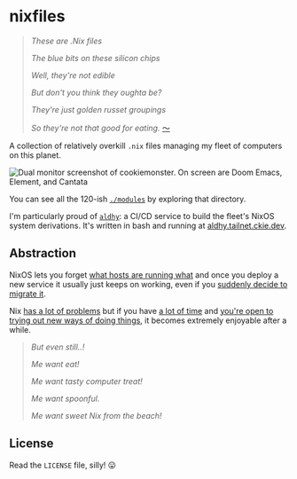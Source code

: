 # nixfiles

> *These are .Nix files*
>
> *The blue bits on these silicon chips*
>
> *Well, they're not edible*
>
> *But don't you think they oughta be?*
>
> *They're just golden russet groupings*
>
> *So they're not that good for eating.*
> [〜](https://www.youtube.com/watch?v=nwXIpjQjEy8)

A collection of relatively overkill `.nix` files managing my fleet of computers on this planet.

![Dual monitor screenshot of `cookiemonster`.
On screen are Doom Emacs, Element, and Cantata](screenshot.png)

You can see all the 120-ish [`./modules`](https://github.com/ckiee/nixfiles/tree/master/modules)
by exploring that directory.

I'm particularly proud of
[`aldhy`](https://github.com/ckiee/nixfiles/tree/master/modules/services/aldhy/): 
a CI/CD service to build the fleet's NixOS system derivations.
It's written in bash and running at
[aldhy.tailnet.ckie.dev](https://aldhy.tailnet.ckie.dev).

## Abstraction
NixOS lets you forget
[what hosts are running what](https://github.com/ckiee/nixfiles/blob/0560c489fca45d40aebb2ed9251b34dd6d233b4d/bin/c#L64)
and once you deploy a new service
it usually just keeps on working,
even if you [suddenly decide to migrate it](https://github.com/ckiee/nixfiles/commit/387b08e).

Nix [has a lot of problems](https://xeiaso.net/talks/nixos-pain-2021-11-10)
but if you have [a lot of time](https://github.com/hlissner/dotfiles#frequently-asked-questions)
and [you're open to trying out new ways of doing things](https://illustris.tech/devops/why-you-should-NOT-never-ever-use-nixos/),
it becomes extremely enjoyable after a while.

> *But even still..!*
>
> *Me want eat!*
>
> *Me want tasty computer treat!*
>
> *Me want spoonful.*
>
> *Me want sweet Nix from the beach!*

## License

Read the `LICENSE` file, silly! 😛
